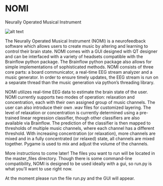 # NOMI
Neurally Operated Musical Instrument

![alt text](files/Users/leilahudson/Downloads/NOMI.png)

The Neurally Operated Musical Instrument (NOMI) is a neurofeedback software which allows users to create music by altering and learning to control their brain state. NOMI comes with a GUI designed with QT designer and can be interfaced with a variety of headsets compatible with the Brainflow python package. The Brainflow python package also allows for simple implementations of sophisticated methods. NOMI consists of three core parts: a board communicator, a real-time EEG stream analyzer and a music generator. In order to ensure timely updates, the EEG stream is run on a separate thread than the music generation via python’s threading library. 

NOMI utilizes real-time EEG data to estimate the brain state of the user. NOMI currently supports two modes of operation: relaxation and concentration, each with their own assigned group of music channels. The user can also introduce their own .wav files for customized layering. The level of relaxation or concentration is currently determined using a pre-trained linear regression classifier, though other classifiers are also available via Brainflow. The prediction of the classifier is then mapped to thresholds of multiple music channels, where each channel has a different threshold. With increasing concentration (or relaxation), more channels are mixed and in a fully concentrated (or relaxed) state, all channels are mixed together. Pygame is used to mix and adjust the volume of the channels. 

More instructions to come later! 
The files you want to run will be located in the master_files directory.
Though there is some command-line compatibility, NOMI is designed to be used ideally with a gui, so run.py is what you'll want to use right now.

At the moment please run the file run.py and the GUI will appear.

